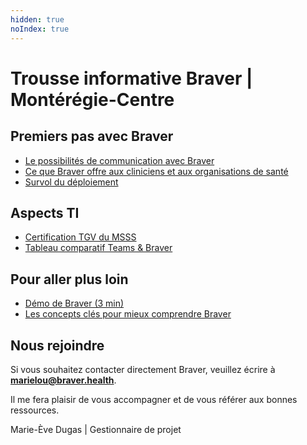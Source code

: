 ```yaml
---
hidden: true
noIndex: true
---
```


# Trousse informative Braver | Montérégie-Centre

## Premiers pas avec Braver

- [Le possibilités de communication avec Braver](https://braverhq.sharepoint.com/:b:/s/ModeleTrousseBraver/EcbbfeN5kdZNqSmBuL5ptmIBMASbDdF4O7BfpIwH9PkeGw?e=rrttYP)
- [Ce que Braver offre aux cliniciens et aux organisations de santé](https://braverhq.sharepoint.com/:b:/s/ModeleTrousseBraver/ERYMKrP57zlKqVsdSSQDXi4By20vcSChyJ9wS1oG7ZQfmw?e=s4ksxe)
- [Survol du déploiement](https://braverhq.sharepoint.com/:b:/s/ModeleTrousseBraver/EcbbfeN5kdZNqSmBuL5ptmIBMASbDdF4O7BfpIwH9PkeGw?e=USHzw7)

## Aspects TI

- [Certification TGV du MSSS](https://braverhq.sharepoint.com/:b:/s/ModeleTrousseBraver/ERqFOEsScklKnBT8TuttDwwBJmutdRONZwmGDvmWuRCPyA?e=QULbxZ)
- [Tableau comparatif Teams & Braver](https://braverhq.sharepoint.com/:b:/s/ModeleTrousseBraver/EQoJwwlBniNFr7LPZDwPZtgBP1Fe76RxnvwrJL3nHwmV3w?e=BKhfr9)

## Pour aller plus loin

- [Démo de Braver (3 min)](https://braverhq.sharepoint.com/:v:/s/ModeleTrousseBraver/ERoHUE-TwoFMnEZfZQxW0EEBEakx9NbMELvL4VKL2bGf2g?e=RQvqiN)
- [Les concepts clés pour mieux comprendre Braver](https://braverhq.sharepoint.com/:b:/s/ModeleTrousseBraver/EVegGeNro8lDuDiI2MRJdCkBqZpr-IgM0p8n9-IbCIS_jA?e=cgzvat)

## Nous rejoindre

Si vous souhaitez contacter directement Braver, veuillez écrire à **marielou@braver.health**. 

Il me fera plaisir de vous accompagner et de vous référer aux bonnes ressources.

Marie-Ève Dugas | Gestionnaire de projet